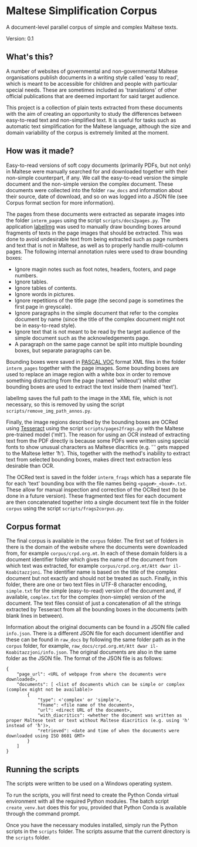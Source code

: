 # Maltese Simplification Corpus

A document-level parallel corpus of simple and complex Maltese texts.

Version: 0.1

## What's this?

A number of websites of governmental and non-governmental Maltese organisations publish documents in a writing style called 'easy to read', which is meant to be accessible for children and people with particular special needs.
These are sometimes included as 'translations' of other official publications that are deemed important for said target audience.

This project is a collection of plain texts extracted from these documents with the aim of creating an opportunity to study the differences between easy-to-read text and non-simplified text.
It is useful for tasks such as automatic text simplification for the Maltese language, although the size and domain variability of the corpus is extremely limited at the moment.

## How was it made?

Easy-to-read versions of soft copy documents (primarily PDFs, but not only) in Maltese were manually searched for and downloaded together with their non-simple counterpart, if any.
We call the easy-to-read version the simple document and the non-simple version the complex document.
These documents were collected into the folder `raw_docs` and information about their source, date of download, and so on was logged into a JSON file (see Corpus format section for more information).

The pages from these documents were extracted as separate images into the folder `interm_pages` using the script `scripts/docs2pages.py`.
The application [labelImg](https://github.com/heartexlabs/labelImg) was used to manually draw bounding boxes around fragments of texts in the page images that should be extracted.
This was done to avoid undesirable text from being extracted such as page numbers and text that is not in Maltese, as well as to properly handle multi-column pages.
The following internal annotation rules were used to draw bounding boxes:

- Ignore magin notes such as foot notes, headers, footers, and page numbers.
- Ignore tables.
- Ignore tables of contents.
- Ignore words in pictures.
- Ignore repetitions of the title page (the second page is sometimes the first page in greyscale).
- Ignore paragraphs in the simple document that refer to the complex document by name (since the title of the complex document might not be in easy-to-read style).
- Ignore text that is not meant to be read by the target audience of the simple document such as the acknowledgements page.
- A paragraph on the same page cannot be split into multiple bounding boxes, but separate paragraphs can be.

Bounding boxes were saved in [PASCAL VOC](http://host.robots.ox.ac.uk/pascal/VOC/) format XML files in the folder `interm_pages` together with the page images.
Some bounding boxes are used to replace an image region with a white box in order to remove something distracting from the page (named 'whiteout') whilst other bounding boxes are used to extract the text inside them (named 'text').

labelImg saves the full path to the image in the XML file, which is not necessary, so this is removed by using the script `scripts/remove_img_path_annos.py`.

Finally, the image regions described by the bounding boxes are OCRed using [Tesseract](https://tesseract-ocr.github.io/tessdoc/Home.html) using the script `scripts/pages2frags.py` with the Maltese pre-trained model ('mlt').
The reason for using an OCR instead of extracting text from the PDF directly is because some PDFs were written using special fonts to show unusual characters as Maltese diacritics (e.g. '˙' gets mapped to the Maltese letter 'ħ').
This, together with the method's inability to extract text from selected bounding boxes, makes direct text extraction less desirable than OCR.

The OCRed text is saved in the folder `interm_frags` which has a separate file for each 'text' bounding box with the file names being `<page#>_<box#>.txt`.
These allow for manual inspection and correction of the OCRed text (to be done in a future version).
These fragmented text files for each document are then concatenated together into a single document text file in the folder `corpus` using the script `scripts/frags2corpus.py`.

## Corpus format

The final corpus is available in the `corpus` folder.
The first set of folders in there is the domain of the website where the documents were downloaded from, for example `corpus/crpd.org.mt`.
In each of these domain folders is a document identifier folder which gives the name of the document from which text was extracted, for example `corpus/crpd.org.mt/Att dwar il-Koabitazzjoni`.
The identifier name is based on the title of the complex document but not exactly and should not be treated as such.
Finally, in this folder, there are one or two text files in UTF-8 character encoding, `simple.txt` for the simple (easy-to-read) version of the document and, if available, `complex.txt` for the complex (non-simple) version of the document.
The text files consist of just a concatenation of all the strings extracted by Tesseract from all the bounding boxes in the documents (with blank lines in between).

Information about the original documents can be found in a JSON file called `info.json`.
There is a different JSON file for each document identifier and these can be found in `raw_docs` by following the same folder path as in the `corpus` folder, for example, `raw_docs/crpd.org.mt/Att dwar il-Koabitazzjoni/info.json`.
The original documents are also in the same folder as the JSON file.
The format of the JSON file is as follows:

```
{
    "page_url": <URL of webpage from where the documents were downloaded>,
    "documents": [ <list of documents which can be simple or complex (complex might not be available)>
        {
            "type": <'complex' or 'simple'>,
            "fname": <file name of the document>,
            "url": <direct URL of the document>,
            "with_diacritics": <whether the document was written as proper Maltese text or text without Maltese diacritics (e.g. using 'h' instead of 'ħ')>,
            "retrieved": <date and time of when the documents were downloaded using ISO 8601 GMT>
        }
    ]
}
```

## Running the scripts

The scripts were written to be used on a Windows operating system.

To run the scripts, you will first need to create the Python Conda virtual environment with all the required Python modules.
The batch script `create_venv.bat` does this for you, provided that Python Conda is available through the command prompt.

Once you have the necessary modules installed, simply run the Python scripts in the `scripts` folder.
The scripts assume that the current directory is the `scripts` folder.
